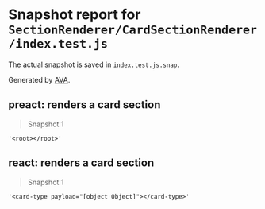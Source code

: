# Snapshot report for `SectionRenderer/CardSectionRenderer/index.test.js`

The actual snapshot is saved in `index.test.js.snap`.

Generated by [AVA](https://ava.li).

## preact: renders a card section

> Snapshot 1

    '<root></root>'

## react: renders a card section

> Snapshot 1

    '<card-type payload="[object Object]"></card-type>'
